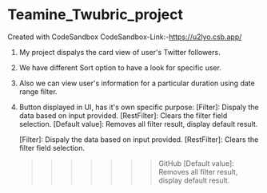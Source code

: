 # Teamine_Twubric_project

Created with CodeSandbox CodeSandbox-Link:-https://u2lyo.csb.app/

1. My project dispalys the card view of user's Twitter followers.
2. We have different Sort option to have a look for specific user.
3. Also we can view user's information for a particular duration using date range filter.
4. Button displayed in UI, has it's own specific purpose:
   [Filter]: Dispaly the data based on input provided.
   [RestFilter]: Clears the filter field selection.
   [Default value]: Removes all filter result, display default result.

   [Filter]: Dispaly the data based on input provided.
   [RestFilter]: Clears the filter field selection.

   > > > > > > > GitHub
   > > > > > > > [Default value]: Removes all filter result, display default result.
